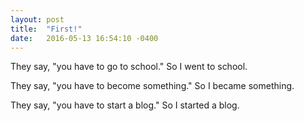 ```yaml
---
layout: post
title:  "First!"
date:   2016-05-13 16:54:10 -0400
---
```

They say, "you have to go to school." So I went to school.

They say, "you have to become something." So I became something.

They say, "you have to start a blog." So I started a blog.
